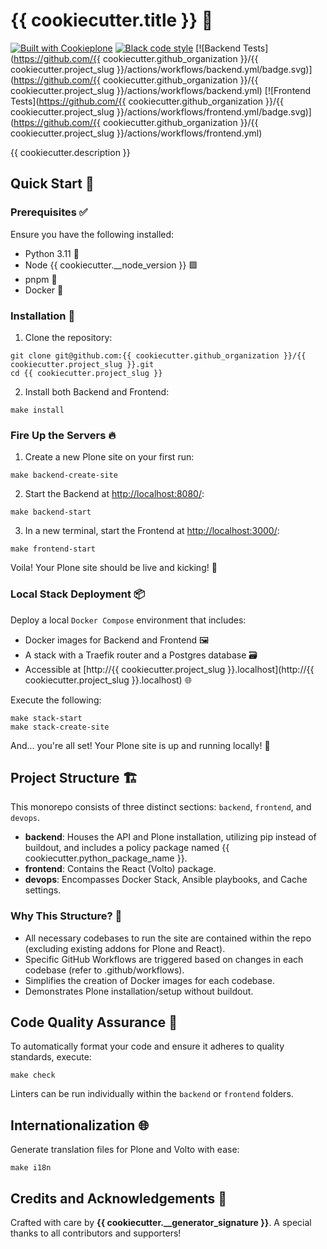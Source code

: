 # {{ cookiecutter.title }} 🚀

[![Built with Cookieplone](https://img.shields.io/badge/built%20with-Cookieplone-0083be.svg?logo=cookiecutter)](https://github.com/plone/cookiecutter-plone/)
[![Black code style](https://img.shields.io/badge/code%20style-black-000000.svg)](https://github.com/ambv/black)
[![Backend Tests](https://github.com/{{ cookiecutter.github_organization }}/{{ cookiecutter.project_slug }}/actions/workflows/backend.yml/badge.svg)](https://github.com/{{ cookiecutter.github_organization }}/{{ cookiecutter.project_slug }}/actions/workflows/backend.yml)
[![Frontend Tests](https://github.com/{{ cookiecutter.github_organization }}/{{ cookiecutter.project_slug }}/actions/workflows/frontend.yml/badge.svg)](https://github.com/{{ cookiecutter.github_organization }}/{{ cookiecutter.project_slug }}/actions/workflows/frontend.yml)

{{ cookiecutter.description }}

## Quick Start 🏁

### Prerequisites ✅

Ensure you have the following installed:

- Python 3.11 🐍
- Node {{ cookiecutter.__node_version }} 🟩
- pnpm 🧶
- Docker 🐳

### Installation 🔧

1. Clone the repository:

```shell
git clone git@github.com:{{ cookiecutter.github_organization }}/{{ cookiecutter.project_slug }}.git
cd {{ cookiecutter.project_slug }}
```

2. Install both Backend and Frontend:

```shell
make install
```

### Fire Up the Servers 🔥

1. Create a new Plone site on your first run:

```shell
make backend-create-site
```

2. Start the Backend at [http://localhost:8080/](http://localhost:8080/):

```shell
make backend-start
```

3. In a new terminal, start the Frontend at [http://localhost:3000/](http://localhost:3000/):

```shell
make frontend-start
```

Voila! Your Plone site should be live and kicking! 🎉

### Local Stack Deployment 📦

Deploy a local `Docker Compose` environment that includes:

- Docker images for Backend and Frontend 🖼️
- A stack with a Traefik router and a Postgres database 🗃️
- Accessible at [http://{{ cookiecutter.project_slug }}.localhost](http://{{ cookiecutter.project_slug }}.localhost) 🌐

Execute the following:

```shell
make stack-start
make stack-create-site
```

And... you're all set! Your Plone site is up and running locally! 🚀

## Project Structure 🏗️

This monorepo consists of three distinct sections: `backend`, `frontend`, and `devops`.

- **backend**: Houses the API and Plone installation, utilizing pip instead of buildout, and includes a policy package named {{ cookiecutter.python_package_name }}.
- **frontend**: Contains the React (Volto) package.
- **devops**: Encompasses Docker Stack, Ansible playbooks, and Cache settings.

### Why This Structure? 🤔

- All necessary codebases to run the site are contained within the repo (excluding existing addons for Plone and React).
- Specific GitHub Workflows are triggered based on changes in each codebase (refer to .github/workflows).
- Simplifies the creation of Docker images for each codebase.
- Demonstrates Plone installation/setup without buildout.

## Code Quality Assurance 🧐

To automatically format your code and ensure it adheres to quality standards, execute:

```shell
make check
```

Linters can be run individually within the `backend` or `frontend` folders.

## Internationalization 🌐

Generate translation files for Plone and Volto with ease:

```shell
make i18n
```

## Credits and Acknowledgements 🙏

Crafted with care by **{{ cookiecutter.__generator_signature }}**. A special thanks to all contributors and supporters!
